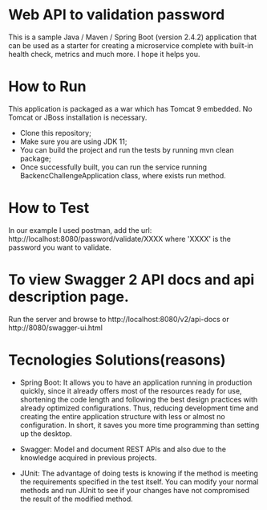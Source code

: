 # Web API to validation password
This is a sample Java / Maven / Spring Boot (version 2.4.2) application that can be used as a starter for creating a microservice complete with built-in health check, metrics and much more. I hope it helps you.

# How to Run
This application is packaged as a war which has Tomcat 9 embedded. No Tomcat or JBoss installation is necessary.

- Clone this repository;
- Make sure you are using JDK 11;
- You can build the project and run the tests by running mvn clean package;
- Once successfully built, you can run the service running BackencChallengeApplication class, where exists run method.

# How to Test
 In our example I used postman, add the url: http://localhost:8080/password/validate/XXXX where 'XXXX' is the password you want to validate.
 

# To view Swagger 2 API docs and api description page.
Run the server and browse to http://localhost:8080/v2/api-docs or http://8080/swagger-ui.html

# Tecnologies Solutions(reasons)
- Spring Boot: 
It allows you to have an application running in production quickly, since it already offers most of the resources ready for use, shortening the code length and following the best design practices with already optimized configurations. Thus, reducing development time and creating the entire application structure with less or almost no configuration. In short, it saves you more time programming than setting up the desktop.

- Swagger:
Model and document REST APIs and also due to the knowledge acquired in previous projects.

- JUnit:
The advantage of doing tests is knowing if the method is meeting the requirements specified in the test itself. You can modify your normal methods and run JUnit to see if your changes have not compromised the result of the modified method.

